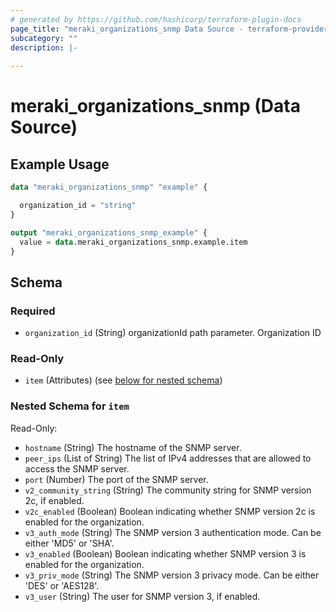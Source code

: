 ```yaml
---
# generated by https://github.com/hashicorp/terraform-plugin-docs
page_title: "meraki_organizations_snmp Data Source - terraform-provider-meraki"
subcategory: ""
description: |-
  
---
```


# meraki_organizations_snmp (Data Source)



## Example Usage

```terraform
data "meraki_organizations_snmp" "example" {

  organization_id = "string"
}

output "meraki_organizations_snmp_example" {
  value = data.meraki_organizations_snmp.example.item
}
```

<!-- schema generated by tfplugindocs -->
## Schema

### Required

- `organization_id` (String) organizationId path parameter. Organization ID

### Read-Only

- `item` (Attributes) (see [below for nested schema](#nestedatt--item))

<a id="nestedatt--item"></a>
### Nested Schema for `item`

Read-Only:

- `hostname` (String) The hostname of the SNMP server.
- `peer_ips` (List of String) The list of IPv4 addresses that are allowed to access the SNMP server.
- `port` (Number) The port of the SNMP server.
- `v2_community_string` (String) The community string for SNMP version 2c, if enabled.
- `v2c_enabled` (Boolean) Boolean indicating whether SNMP version 2c is enabled for the organization.
- `v3_auth_mode` (String) The SNMP version 3 authentication mode. Can be either 'MD5' or 'SHA'.
- `v3_enabled` (Boolean) Boolean indicating whether SNMP version 3 is enabled for the organization.
- `v3_priv_mode` (String) The SNMP version 3 privacy mode. Can be either 'DES' or 'AES128'.
- `v3_user` (String) The user for SNMP version 3, if enabled.
